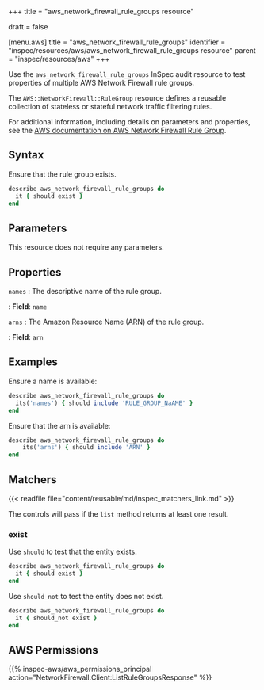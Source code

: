+++
title = "aws_network_firewall_rule_groups resource"

draft = false


[menu.aws]
title = "aws_network_firewall_rule_groups"
identifier = "inspec/resources/aws/aws_network_firewall_rule_groups resource"
parent = "inspec/resources/aws"
+++

Use the `aws_network_firewall_rule_groups` InSpec audit resource to test properties of multiple AWS Network Firewall rule groups.

The `AWS::NetworkFirewall::RuleGroup` resource defines a reusable collection of stateless or stateful network traffic filtering rules.

For additional information, including details on parameters and properties, see the [AWS documentation on AWS Network Firewall Rule Group](https://docs.aws.amazon.com/AWSCloudFormation/latest/UserGuide/aws-resource-networkfirewall-rulegroup.html).

## Syntax

Ensure that the rule group exists.

```ruby
describe aws_network_firewall_rule_groups do
  it { should exist }
end
```

## Parameters

This resource does not require any parameters.

## Properties

`names`
: The descriptive name of the rule group.

: **Field**: `name`

`arns`
: The Amazon Resource Name (ARN) of the rule group.

: **Field**: `arn`

## Examples

Ensure a name is available:

```ruby
describe aws_network_firewall_rule_groups do
  its('names') { should include 'RULE_GROUP_NaAME' }
end
```

Ensure that the arn is available:

```ruby
describe aws_network_firewall_rule_groups do
    its('arns') { should include 'ARN' }
end
```

## Matchers

{{< readfile file="content/reusable/md/inspec_matchers_link.md" >}}

The controls will pass if the `list` method returns at least one result.

### exist

Use `should` to test that the entity exists.

```ruby
describe aws_network_firewall_rule_groups do
  it { should exist }
end
```

Use `should_not` to test the entity does not exist.

```ruby
describe aws_network_firewall_rule_groups do
  it { should_not exist }
end
```

## AWS Permissions

{{% inspec-aws/aws_permissions_principal action="NetworkFirewall:Client:ListRuleGroupsResponse" %}}

